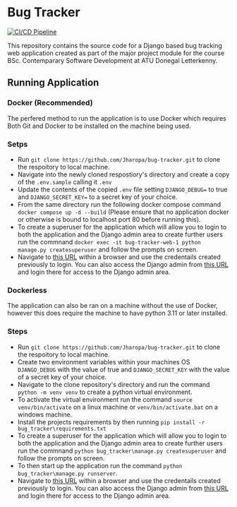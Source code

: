 # Bug Tracker

[![CI/CD Pipeline](https://github.com/Jharopa/bug-tracker-fyp/actions/workflows/cicd.yml/badge.svg)](https://github.com/Jharopa/bug-tracker-fyp/actions/workflows/cicd.yml)

This repository contains the source code for a Django based bug tracking web application created as part of the major project module for the course BSc. Contemparary Software Development at ATU Donegal Letterkenny.

## Running Application

### Docker (Recommended)
The perfered method to run the application is to use Docker which requires Both Git and Docker to be installed on the machine being used.
### Setps
* Run `git clone https://github.com/Jharopa/bug-tracker.git` to clone the respoitory to local machine.
* Navigate into the newly cloned respostiory's directory and create a copy of the `.env.sample` calling it `.env`
* Update the contents of the copied `.env` file setting `DJANGO_DEBUG=` to true and `DJANGO_SECRET_KEY=` to a secret key of your choice.
* From the same directory run the following docker compose command `docker compose up -d --build` (Please ensure that no application docker or otherwise is bound to localhost port 80 before running this).
* To create a superuser for the application which will allow you to login to both the application and the Django admin area to create further users run the commnand `docker exec -it bug-tracker-web-1 python manage.py createsuperuser` and follow the prompts on screen.
* Navigate to [this URL](http://localhost) within a browser and use the credentails created previously to login. You can also access the Django admin from [this URL](http://localhost/admin) and login there for access to the Django admin area.

### Dockerless
The application can also be ran on a machine without the use of Docker, however this does require the machine to have python 3.11 or later installed.
### Steps
* Run `git clone https://github.com/Jharopa/bug-tracker.git` to clone the respoitory to local machine.
* Create two environment variables within your machines OS `DJANGO_DEBUG` with the value of true and `DJANGO_SECRET_KEY` with the value of a secret key of your choice.
* Navigate to the clone repository's directory and run the command `python -m venv venv` to create a python virtual environment.
* To activate the virtual environment run the command `source venv/bin/activate` on a linux machine or `venv/bin/activate.bat` on a windows machine.
* Install the projects requirements by then running `pip install -r bug_tracker\requirements.txt`
* To create a superuser for the application which will allow you to login to both the application and the Django admin area to create further users run the commnand `python bug_tracker\manage.py createsuperuser` and follow the prompts on screen.
* To then start up the application run the command `python bug_tracker\manage.py runserver`.
* Navigate to [this URL](http://localhost) within a browser and use the credentails created previously to login. You can also access the Django admin from [this URL](http://localhost/admin) and login there for access to the Django admin area.
